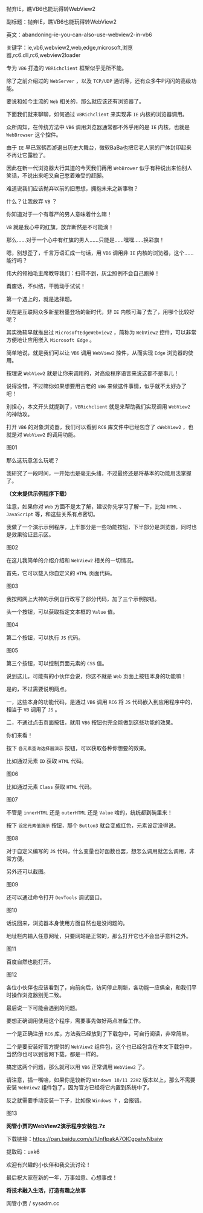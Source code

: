 抛弃IE，瞧VB6也能玩得转WebView2

副标题：抛弃IE，瞧VB6也能玩得转WebView2

英文：abandoning-ie-you-can-also-use-webview2-in-vb6

关键字：ie,vb6,webview2,web,edge,microsoft,浏览器,rc6.dll,rc6,webview2loader





专为 `VB6` 打造的 `VBRichclient` 框架似乎无所不能。

除了之前介绍过的 `WebServer` ，以及 `TCP/UDP` 通讯等，还有众多牛P闪闪的高级功能。

要说和如今主流的 `Web` 相关的，那么就应该还有浏览器了。

下面我们就来聊聊，如何通过 `VBRichclient` 来实现非 `IE` 内核的浏览器调用。



众所周知，在传统方法中 `VB6` 调用浏览器通常都不外乎用的是 `IE` 内核，也就是 `WebBrowser` 这个控件。

由于 `IE` 早已驾鹤西游退出历史大舞台，微软BaBa也把它老人家的尸体封印起来不再让它露脸了。

因此在新一代浏览器大行其道的今天我们再用 `WebBrower` 似乎有种说出来怕别人笑话，不说出来吧又自己憋着难受的赶脚。

难道说我们应该抛弃以前的旧思想，拥抱未来之新事物？

什么？让我放弃 `VB` ？

你知道对于一个有尊严的男人意味着什么嘛！

`VB` 就是我心中的红旗，放弃断然是不可能滴！

那么……对于一个心中有红旗的男人……只能是……嘿嘿……换彩旗！

嗯，别想歪了，千言万语汇成一句话，用 `VB6` 调用非 `IE` 内核的浏览器，这个……能行吗？

伟大的领袖毛主席教导我们：扫帚不到，灰尘照例不会自己跑掉！

甭废话，不纠结，干脆动手试试！



第一个遇上的，就是选择题。

现在是互联网众多新星粉墨登场的新时代，非 `IE` 内核可海了去了，用哪个比较好呢？

其实微软早就推出过 `MicrosoftEdgeWebview2` ，简称为 `WebView2` 控件，可以非常方便地让应用嵌入 `Microsoft Edge` 。

简单地说，就是我们可以让 `VB6` 调用 `WebView2` 控件，从而实现 `Edge` 浏览器的使用。

按理说 `WebView2` 就是让你来调用的，对高级程序语言来说这都不是事儿！

说得没错，不过嘛你如果想要用古老的 `VB6` 来做这件事情，似乎就不太好办了吧！

别担心，本文开头就提到了，`VBRichclient` 就是来帮助我们实现调用 `WebView2` 的神助攻。



打开 `VB6` 的对象浏览器，我们可以看到 `RC6` 库文件中已经包含了 `cWebView2` ，也就是对 `WebView2` 的调用功能。

图01



那么这玩意怎么玩呢？

我研究了一段时间，一开始也是毫无头绪，不过最终还是将基本的功能用法掌握了。

**（文末提供示例程序下载）**

注意，如果你对 `Web` 方面不是太了解，建议你先学习了解一下，比如 `HTML` 、`JavaScript` 等，和这些关系有点密切。



我做了一个演示示例程序，上半部分是一些功能按钮，下半部分是浏览器，同时也是效果验证显示区。

图02



在这儿我简单的介绍介绍和 `WebView2` 相关的一切情况。

首先，它可以载入你自定义的 `HTML` 页面代码。

图03



我按照网上大神的示例自行改写了部分代码，加了三个示例按钮。

头一个按钮，可以获取指定文本框的 `Value` 值。

图04



第二个按钮，可以执行 `JS` 代码。

图05



第三个按钮，可以控制页面元素的 `CSS` 值。



说到这儿，可能有的小伙伴会说，你这不就是 `Web` 页面上按钮本身的功能嘛！

是的，不过需要说明两点。

一，这些本身的功能代码，是通过 `VB6` 调用 `RC6` 将 `JS` 代码嵌入到应用程序中的，相当于 `VB` 调用了 `JS` 。

二，不通过点击页面按钮，就用 `VB6` 按钮也完全能做到这些功能的效果。

你们来看！



按下 `各元素查询选择器演示` 按钮，可以获取各种你想要的效果。

比如通过元素 `ID` 获取 `HTML` 代码。

图06



比如通过元素 `Class` 获取 `HTML` 代码。

图07



不管是 `innerHTML` 还是 `outerHTML` 还是 `Value` 啥的，统统都到碗里来！



按下 `设定元素值演示` 按钮，那个 `Button3` 就会变成红色，元素设定没得说。

图08



对于自定义编写的 `JS` 代码，什么变量也好函数也罢，想怎么调用就怎么调用，非常方便。

另外还可以截图。

图09



还可以通过命令打开 `DevTools` 调试窗口。

图10



话说回来，浏览器本身使用方面自然也是没问题的。

地址栏内输入任意网址，只要网站是正常的，那么打开它也不会出乎意料之外。

图11



百度自然也能打开。

图12



各位小伙伴也应该看到了，向前向后，访问停止刷新，各功能一应俱全，和我们平时操作浏览器别无二致。



最后说一下可能会遇到的问题。

要想正确调用使用这个程序，需要事先做好两点准备工作。

一个是正确注册 `RC6` 库，方法我已经放到了下载包中，可自行阅读，非常简单。

二个是要安装好官方提供的 `WebView2` 组件包，这个也已经包含在本文下载包中，当然你也可以到官网下载，都是一样的。

搞定这两个问题，那么就可以用 `VB6` 正常调用 `WebView2` 了。



请注意，插一嘴哈，如果你是较新的 `Windows 10/11 22H2` 版本以上，那么不需要安装 `WebView2` 组件包了，因为官方已经将它内置到系统中了。

反之就需要手动安装一下子，比如像 `Windows 7` ，会报错。

图13



**网管小贾的WebView2演示程序安装包.7z**

下载链接：https://pan.baidu.com/s/1JnfIpakA7OICgpahyNbaiw

提取码：uxk6



欢迎有兴趣的小伙伴和我交流讨论！

最后祝大家在新的一年，万事如意、心想事成！





**将技术融入生活，打造有趣之故事**

网管小贾 / sysadm.cc



